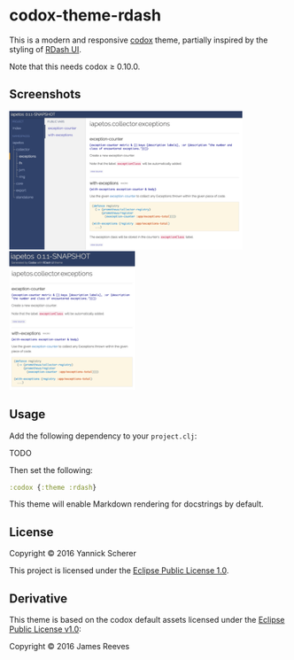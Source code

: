 # codox-theme-rdash

This is a modern and responsive [codox][codox] theme, partially inspired by the
styling of [RDash UI][rdash].

Note that this needs codox ≥ 0.10.0.

[codox]: https://github.com/weavejester/codox
[rdash]: http://rdash.github.io/

## Screenshots

<img src='screenshots/rdash.png' alt='Codox + RDash' height='250' />
<img src='screenshots/rdash-responsive.png' alt='Codox + RDash (responsive)' height='250' />

## Usage

Add the following dependency to your `project.clj`:

TODO

Then set the following:

```clojure
:codox {:theme :rdash}
```

This theme will enable Markdown rendering for docstrings by default.

## License

Copyright &copy; 2016 Yannick Scherer

This project is licensed under the [Eclipse Public License 1.0][license].

[license]: https://www.eclipse.org/legal/epl-v10.html

## Derivative

This theme is based on the codox default assets licensed under the
[Eclipse Public License v1.0][epl]:

Copyright &copy; 2016 James Reeves

[epl]: http://www.eclipse.org/legal/epl-v10.html
